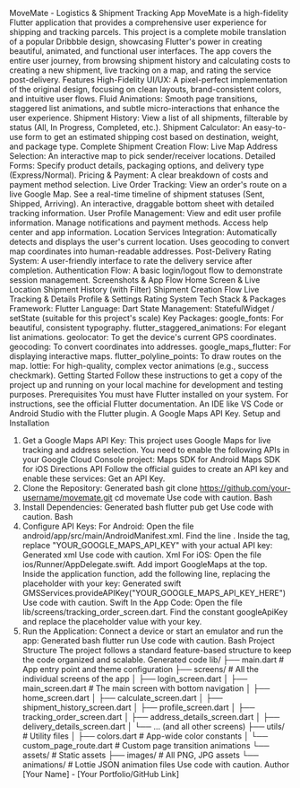 MoveMate - Logistics & Shipment Tracking App
MoveMate is a high-fidelity Flutter application that provides a comprehensive user experience for shipping and tracking parcels. This project is a complete mobile translation of a popular Dribbble design, showcasing Flutter's power in creating beautiful, animated, and functional user interfaces.
The app covers the entire user journey, from browsing shipment history and calculating costs to creating a new shipment, live tracking on a map, and rating the service post-delivery.
Features
High-Fidelity UI/UX: A pixel-perfect implementation of the original design, focusing on clean layouts, brand-consistent colors, and intuitive user flows.
Fluid Animations: Smooth page transitions, staggered list animations, and subtle micro-interactions that enhance the user experience.
Shipment History: View a list of all shipments, filterable by status (All, In Progress, Completed, etc.).
Shipment Calculator: An easy-to-use form to get an estimated shipping cost based on destination, weight, and package type.
Complete Shipment Creation Flow:
Live Map Address Selection: An interactive map to pick sender/receiver locations.
Detailed Forms: Specify product details, packaging options, and delivery type (Express/Normal).
Pricing & Payment: A clear breakdown of costs and payment method selection.
Live Order Tracking:
View an order's route on a live Google Map.
See a real-time timeline of shipment statuses (Sent, Shipped, Arriving).
An interactive, draggable bottom sheet with detailed tracking information.
User Profile Management:
View and edit user profile information.
Manage notifications and payment methods.
Access help center and app information.
Location Services Integration:
Automatically detects and displays the user's current location.
Uses geocoding to convert map coordinates into human-readable addresses.
Post-Delivery Rating System: A user-friendly interface to rate the delivery service after completion.
Authentication Flow: A basic login/logout flow to demonstrate session management.
Screenshots & App Flow
Home Screen & Live Location	Shipment History (with Filter)
Shipment Creation Flow	Live Tracking & Details
Profile & Settings	Rating System
Tech Stack & Packages
Framework: Flutter
Language: Dart
State Management: StatefulWidget / setState (suitable for this project's scale)
Key Packages:
google_fonts: For beautiful, consistent typography.
flutter_staggered_animations: For elegant list animations.
geolocator: To get the device's current GPS coordinates.
geocoding: To convert coordinates into addresses.
google_maps_flutter: For displaying interactive maps.
flutter_polyline_points: To draw routes on the map.
lottie: For high-quality, complex vector animations (e.g., success checkmark).
Getting Started
Follow these instructions to get a copy of the project up and running on your local machine for development and testing purposes.
Prerequisites
You must have Flutter installed on your system. For instructions, see the official Flutter documentation.
An IDE like VS Code or Android Studio with the Flutter plugin.
A Google Maps API Key.
Setup and Installation
1. Get a Google Maps API Key:
   This project uses Google Maps for live tracking and address selection. You need to enable the following APIs in your Google Cloud Console project:
   Maps SDK for Android
   Maps SDK for iOS
   Directions API
   Follow the official guides to create an API key and enable these services: Get an API Key.
2. Clone the Repository:
   Generated bash
   git clone https://github.com/your-username/movemate.git
   cd movemate
   Use code with caution.
   Bash
3. Install Dependencies:
   Generated bash
   flutter pub get
   Use code with caution.
   Bash
4. Configure API Keys:
   For Android:
   Open the file android/app/src/main/AndroidManifest.xml.
   Find the line <!-- THIS IS THE LINE YOU MUST ADD/EDIT -->.
   Inside the <application> tag, replace "YOUR_GOOGLE_MAPS_API_KEY" with your actual API key:
   Generated xml
   <meta-data android:name="com.google.android.geo.API_KEY"
   android:value="YOUR_GOOGLE_MAPS_API_KEY_HERE"/>
   Use code with caution.
   Xml
   For iOS:
   Open the file ios/Runner/AppDelegate.swift.
   Add import GoogleMaps at the top.
   Inside the application function, add the following line, replacing the placeholder with your key:
   Generated swift
   GMSServices.provideAPIKey("YOUR_GOOGLE_MAPS_API_KEY_HERE")
   Use code with caution.
   Swift
   In the App Code:
   Open the file lib/screens/tracking_order_screen.dart.
   Find the constant googleApiKey and replace the placeholder value with your key.
5. Run the Application:
   Connect a device or start an emulator and run the app:
   Generated bash
   flutter run
   Use code with caution.
   Bash
   Project Structure
   The project follows a standard feature-based structure to keep the code organized and scalable.
   Generated code
   lib/
   ├── main.dart             # App entry point and theme configuration
   ├── screens/              # All the individual screens of the app
   │   ├── login_screen.dart
   │   ├── main_screen.dart      # The main screen with bottom navigation
   │   ├── home_screen.dart
   │   ├── calculate_screen.dart
   │   ├── shipment_history_screen.dart
   │   ├── profile_screen.dart
   │   ├── tracking_order_screen.dart
   │   ├── address_details_screen.dart
   │   ├── delivery_details_screen.dart
   │   └── ... (and all other screens)
   ├── utils/                # Utility files
   │   ├── colors.dart         # App-wide color constants
   │   └── custom_page_route.dart # Custom page transition animations
   └── assets/               # Static assets
   ├── images/             # All PNG, JPG assets
   └── animations/         # Lottie JSON animation files
   Use code with caution.
   Author
   [Your Name] - [Your Portfolio/GitHub Link]